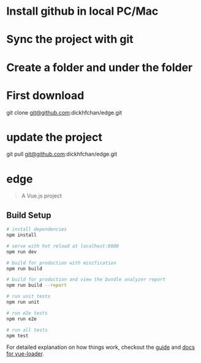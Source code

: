 # Install github in local PC/Mac
# Sync the project with git  
# Create a folder and under the folder
# First download
git clone git@github.com:dickhfchan/edge.git

# update the project
git pull git@github.com:dickhfchan/edge.git

# edge

> A Vue.js project

## Build Setup

``` bash
# install dependencies
npm install

# serve with hot reload at localhost:8080
npm run dev

# build for production with minification
npm run build

# build for production and view the bundle analyzer report
npm run build --report

# run unit tests
npm run unit

# run e2e tests
npm run e2e

# run all tests
npm test
```

For detailed explanation on how things work, checkout the [guide](http://vuejs-templates.github.io/webpack/) and [docs for vue-loader](http://vuejs.github.io/vue-loader).
